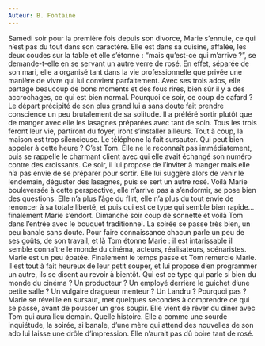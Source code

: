```yaml
---
Auteur: B. Fontaine
---
```


Samedi soir pour la première fois depuis son divorce, Marie s’ennuie, ce qui n’est pas du tout dans son caractère. Elle est dans sa cuisine, affalée, les deux coudes sur la table et elle s’étonne : “mais qu’est-ce qui m’arrive ?”, se demande-t-elle en se servant un autre verre de rosé.
En effet, séparée de son mari, elle a organisé tant dans la vie professionnelle que privée une manière de vivre qui lui convient parfaitement. Avec ses trois ados, elle partage beaucoup de bons moments et des fous rires, bien sûr il y a des accrochages, ce qui est bien normal. Pourquoi ce soir, ce coup de cafard ? Le départ précipité de son plus grand lui a sans doute fait prendre conscience un peu brutalement de sa solitude. Il a préféré sortir plutôt que de manger avec elle les lasagnes préparées avec tant de soin. Tous les trois feront leur vie, partiront du foyer, iront s’installer ailleurs. Tout à coup, la maison est trop silencieuse. Le téléphone la fait sursauter.
Qui peut bien appeler à cette heure ?
C’est Tom. Elle ne le reconnaît pas immédiatement, puis se rappelle le charmant client avec qui elle avait échangé son numéro contre des croissants. Ce soir, il lui propose de l’inviter à manger mais elle n’a pas envie de se préparer pour sortir. Elle lui suggère alors de venir le lendemain, déguster des lasagnes, puis se sert un autre rosé.
Voilà Marie bouleversée à cette perspective, elle n’arrive pas à s’endormir, se pose bien des questions. Elle n’a plus l’âge du flirt, elle n’a plus du tout envie de renoncer à sa totale liberté, et puis qui est ce type qui semble bien rapide… finalement Marie s’endort.
Dimanche soir coup de sonnette et voilà Tom dans l’entrée avec le bouquet traditionnel. La soirée se passe très bien, un peu banale sans doute. Pour faire connaissance chacun parle un peu de ses goûts, de son travail, et là Tom étonne Marie : il est intarissable il semble connaître le monde du cinéma, acteurs, réalisateurs, scénaristes. Marie est un peu épatée. Finalement le temps passe et Tom remercie Marie. Il est tout à fait heureux de leur petit souper, et lui propose d’en programmer un autre, ils se disent au revoir à bientôt.
Qui est ce type qui parle si bien du monde du cinéma ? Un producteur ? Un employé derrière le guichet d’une petite salle ? Un vulgaire dragueur menteur ? Un Landru ? Pourquoi pas ?
Marie se réveille en sursaut, met quelques secondes à comprendre ce qui se passe, avant de pousser un gros soupir. Elle vient de rêver du dîner avec Tom qui aura lieu demain. Quelle histoire.
Elle a comme une sourde inquiétude, la soirée, si banale, d’une mère qui attend des nouvelles de son ado lui laisse une drôle d’impression. Elle n’aurait pas dû boire tant de rosé.

